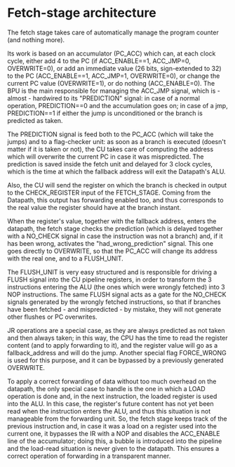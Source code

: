 # Fetch-stage architecture #
The fetch stage takes care of automatically manage the program counter (and nothing more).


Its work is based on an accumulator (PC_ACC) which can, at each clock cycle, either add 4 to the PC (if ACC_ENABLE==1, ACC_JMP=0, OVERWRITE=0), or add an immediate value (26 bits, sign-extended to 32) to the PC (ACC_ENABLE==1, ACC_JMP=1, OVERWRITE=0), or change the current PC value (OVERWRITE=1), or do nothing (ACC_ENABLE=0).
The BPU is the main responsible for managing the ACC_JMP signal, which is - almost - hardwired to its "PREDICTION" signal: in case of a normal operation, PREDICTION==0 and the accumulation goes on; in case of a jmp, PREDICTION==1 if either the jump is unconditioned or the branch is predicted as taken.


The PREDICTION signal is feed both to the PC_ACC (which will take the jumps) and to a flag-checker unit: as soon as a branch is executed (doesn't matter if it is taken or not), the CU takes care of computing the address which will overwrite the current PC in case it was mispredicted.
The prediction is saved inside the fetch unit and delayed for 3 clock cycles, which is the time at which the fallback address will exit the Datapath's ALU.

Also, the CU will send the register on which the branch is checked in output to the CHECK_REGISTER input of the FETCH_STAGE. Coming from the Datapath, this output has forwarding enabled too, and thus corresponds to the real value the register should have at the branch instant.

When the register's value, together with the fallback address, enters the datapath, the fetch stage checks the prediction (which is delayed together with a NO_CHECK signal in case the instruction was not a branch) and, if it has been wrong, activates the "had_wrong_prediction" signal. This one goes directly to OVERWRITE, so that the PC_ACC will change its address with the real one, and to a FLUSH_UNIT.

The FLUSH_UNIT is very easy structured and is responsible for driving a FLUSH signal into the CU pipeline registers, in order to transform the 3 instructions entering the ALU (the ones which were wrongly fetched) into 3 NOP instructions. The same FLUSH signal acts as a gate for the NO_CHECK signals generated by the wrongly fetched instructions, so that if branches have been fetched - and mispredicted - by mistake, they will not generate other flushes or PC overwrites.

 JR operations are a special case, as they are always predicted as not taken and then always taken; in this way, the CPU has the time to read the register content (and to apply forwarding to it), and the register value will go as a fallback_address and will do the jump. Another special flag FORCE_WRONG is used for this purpose, and it can be bypassed by a previously generated OVERWRITE.

To apply a correct forwarding of data without too much overhead on the datapath, the only special case to handle is the one in which a LOAD operation is done and, in the next instruction, the loaded register is used into the ALU. In this case, the register's future content has not yet been read when the instruction enters the ALU, and thus this situation is not manageable from the forwarding unit. So, the fetch stage keeps track of the previous instruction and, in case it was a load on a register used into the current one, it bypasses the IR with a NOP and disables the ACC_ENABLE line of the accumulator; doing this, a bubble is introduced into the pipeline and the load-read situation is never given to the datapath. This ensures a correct operation of forwarding in a transparent manner.


